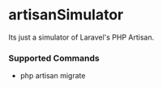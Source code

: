 # artisanSimulator
Its just a simulator of Laravel's PHP Artisan.

### Supported Commands
- php artisan migrate
